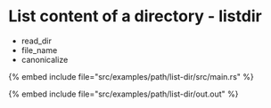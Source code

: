 # List content of a directory - listdir

* read_dir
* file_name
* canonicalize

{% embed include file="src/examples/path/list-dir/src/main.rs" %}

{% embed include file="src/examples/path/list-dir/out.out" %}


